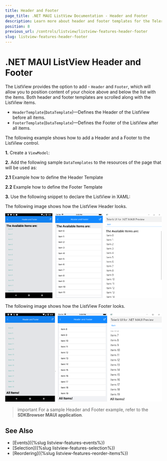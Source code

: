 ```yaml
---
title: Header and Footer
page_title: .NET MAUI ListView Documentation - Header and Footer
description: Learn more about header and footer templates for the Telerik UI for .NET MAUI ListView control.
position: 8
previous_url: /controls/listview/listview-features-header-footer
slug: listview-features-header-footer
---
```


# .NET MAUI ListView Header and Footer

The ListView provides the option to add - `Header` and `Footer`, which will allow you to position content of your choice above and below the list with the items. Both header and footer templates are scrolled along with the ListView items.

* `HeaderTemplate`(`DataTemplate`)&mdash;Defines the Header of the ListView before all items.
* `FooterTemplate`(`DataTemplate`)&mdash;Defines the Footer of the ListView after all items.

The following example shows how to add a Header and a Footer to the ListView control.

**1.** Create a `ViewModel`:

<snippet id='listview-features-header-and-footer-viewmodel'/>

**2.** Add the following sample `DataTemplates` to the resources of the page that will be used as:

**2.1** Example how to define the Header Template

<snippet id='listview-features-header-template-xaml'/>

**2.2** Example how to define the Footer Template

<snippet id='listview-features-footer-template-xaml'/>

**3.** Use the following snippet to declare the ListView in XAML:

<snippet id='listview-features-header-and-footer-xaml'/>

The following image shows how the ListView Header looks.

![.NET MAUI ListView Header Template](images/listview-features-header-template.png "[RadListView Footer Template")

The following image shows how the ListView Footer looks.

![.NET MAUI ListView Footer Template](images/listview-features-footer-template.png "[RadListView Footer Template")

>important For a sample Header and Footer example, refer to the **SDKBrowser MAUI application**.

## See Also

- [Events]({%slug listview-features-events%})
- [Selection]({%slug listview-features-selection%})
- [Reordering]({%slug listview-features-reorder-items%})
